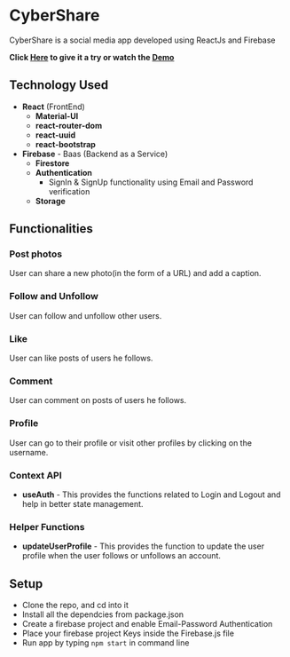 # CyberShare

CyberShare is a social media app developed using ReactJs and Firebase

**Click [Here](https://nostalgic-morse-36cdc3.netlify.app/) to give it a try or watch the [Demo](https://youtu.be/XXJeTTYVcpw)**



## Technology Used

- **React** (FrontEnd)
  - **Material-UI** 
  - **react-router-dom**
  - **react-uuid** 
  - **react-bootstrap** 
- **Firebase** - Baas (Backend as a Service)
  - **Firestore** 
  - **Authentication**
    - SignIn & SignUp functionality using Email and Password verification    
  - **Storage** 
 

## Functionalities

### Post photos

User can share a new photo(in the form of a URL) and add a caption.

### Follow and Unfollow 

User can follow and unfollow other users.

### Like 

User can like posts of users he follows.

### Comment

User can comment on posts of users he follows.

### Profile

User can go to their profile or visit other profiles by clicking on the username.



### Context API

- **useAuth** - This provides the functions related to Login and Logout and help in better state management.


### Helper Functions

- **updateUserProfile** - This provides the function to update the user profile when the user follows or unfollows an account.


## Setup 

- Clone the repo, and cd into it
- Install all the dependcies from package.json
- Create a firebase project and enable Email-Password Authentication
- Place your firebase project Keys inside the Firebase.js file
- Run app by typing `npm start` in command line
